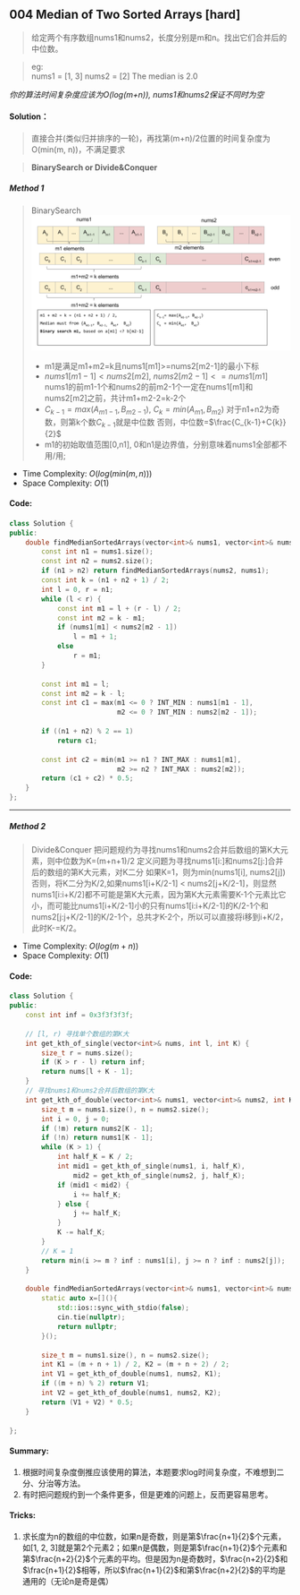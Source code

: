 ## 004 Median of Two Sorted Arrays [hard]

> 给定两个有序数组nums1和nums2，长度分别是m和n。找出它们合并后的中位数。

> eg:  
  nums1 = [1, 3]
  nums2 = [2]
  The median is 2.0

*你的算法时间复杂度应该为O(log(m+n)), nums1和nums2保证不同时为空*

#### Solution：
> 直接合并(类似归并排序的一轮)，再找第(m+n)/2位置的时间复杂度为O(min(m, n))，不满足要求
 
> **BinarySearch or Divide&Conquer**

##### Method 1

> BinarySearch
![1d6840fa.png](attachments/1d6840fa.png)
> * m1是满足m1+m2=k且nums1[m1]>=nums2[m2-1]的最小下标
> * $nums1[m1-1]<nums2[m2]$, $nums2[m2-1]<=nums1[m1]$
> nums1的前m1-1个和nums2的前m2-1个一定在nums1[m1]和nums2[m2]之前，共计m1+m2-2=k-2个
> * $C_{k-1}=max(A_{m1-1}, B_{m2-1})$, 
> $C_{k}=min(A_{m1}, B_{m2})$
> 对于n1+n2为奇数，则第k个数$C_{k-1}$就是中位数
> 否则，中位数=$\frac{C_{k-1}+C{k}}{2}$
> * m1的初始取值范围[0,n1], 0和n1是边界值，分别意味着nums1全部都不用/用;


* Time Complexity: $O(log(min(m,n)))$
* Space Complexity: $O(1)$

#### Code:

```cpp
class Solution {
public:
    double findMedianSortedArrays(vector<int>& nums1, vector<int>& nums2) {
        const int n1 = nums1.size();
        const int n2 = nums2.size();
        if (n1 > n2) return findMedianSortedArrays(nums2, nums1);
        const int k = (n1 + n2 + 1) / 2;
        int l = 0, r = n1;
        while (l < r) {
            const int m1 = l + (r - l) / 2;
            const int m2 = k - m1;
            if (nums1[m1] < nums2[m2 - 1])
                l = m1 + 1;
            else
                r = m1;
        }
        
        const int m1 = l;
        const int m2 = k - l;
        const int c1 = max(m1 <= 0 ? INT_MIN : nums1[m1 - 1],
                           m2 <= 0 ? INT_MIN : nums2[m2 - 1]);
        
        if ((n1 + n2) % 2 == 1)
            return c1;
        
        const int c2 = min(m1 >= n1 ? INT_MAX : nums1[m1],
                           m2 >= n2 ? INT_MAX : nums2[m2]);
        return (c1 + c2) * 0.5;
    }
};
```


---

##### Method 2
> Divide&Conquer
> 把问题规约为寻找nums1和nums2合并后数组的第K大元素，则中位数为K=(m+n+1)/2
> 定义问题为寻找nums1[i:]和nums2[j:]合并后的数组的第K大元素，对K二分
> 如果K=1，则为min(nums1[i], nums2[j])
> 否则，将K二分为K/2,如果nums1[i+K/2-1] < nums2[j+K/2-1]，则显然nums1[i:i+K/2]都不可能是第K大元素，因为第K大元素需要K-1个元素比它小，而可能比nums1[i+K/2-1]小的只有nums1[i:i+K/2-1]的K/2-1个和nums2[j:j+K/2-1]的K/2-1个，总共才K-2个，所以可以直接将i移到i+K/2，此时K-=K/2。


* Time Complexity: $O(log(m+n))$
* Space Complexity: $O(1)$

#### Code:
```cpp
class Solution {
public:
    const int inf = 0x3f3f3f3f;
    
    // [l, r) 寻找单个数组的第K大
    int get_kth_of_single(vector<int>& nums, int l, int K) {
        size_t r = nums.size();
        if (K > r - l) return inf;
        return nums[l + K - 1];
    }
    // 寻找nums1和nums2合并后数组的第K大
    int get_kth_of_double(vector<int>& nums1, vector<int>& nums2, int K) {
        size_t m = nums1.size(), n = nums2.size();
        int i = 0, j = 0;
        if (!m) return nums2[K - 1];
        if (!n) return nums1[K - 1];
        while (K > 1) {
            int half_K = K / 2;
            int mid1 = get_kth_of_single(nums1, i, half_K),
                mid2 = get_kth_of_single(nums2, j, half_K);
            if (mid1 < mid2) {
                i += half_K;
            } else {
                j += half_K;
            }
            K -= half_K;
        }
        // K = 1
        return min(i >= m ? inf : nums1[i], j >= n ? inf : nums2[j]);
    }
    
    double findMedianSortedArrays(vector<int>& nums1, vector<int>& nums2) {
        static auto x=[](){
            std::ios::sync_with_stdio(false);
            cin.tie(nullptr);
            return nullptr;
        }();

        size_t m = nums1.size(), n = nums2.size();
        int K1 = (m + n + 1) / 2, K2 = (m + n + 2) / 2;
        int V1 = get_kth_of_double(nums1, nums2, K1);
        if ((m + n) % 2) return V1;
        int V2 = get_kth_of_double(nums1, nums2, K2);
        return (V1 + V2) * 0.5;
    }
        
};
```
#### Summary:
1. 根据时间复杂度倒推应该使用的算法，本题要求log时间复杂度，不难想到二分、分治等方法。
2. 有时把问题规约到一个条件更多，但是更难的问题上，反而更容易思考。

#### Tricks:
1. 求长度为n的数组的中位数，如果n是奇数，则是第$\frac{n+1}{2}$个元素，如[1, 2, 3]就是第2个元素2；如果n是偶数，则是第$\frac{n+1}{2}$个元素和第$\frac{n+2}{2}$个元素的平均。但是因为n是奇数时，$\frac{n+2}{2}$和$\frac{n+1}{2}$相等，所以$\frac{n+1}{2}$和第$\frac{n+2}{2}$的平均是通用的（无论n是奇是偶）
